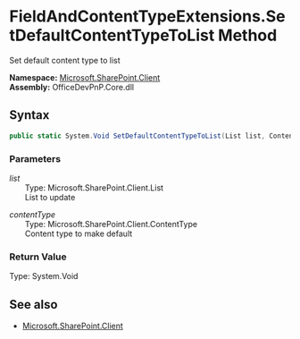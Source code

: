 # FieldAndContentTypeExtensions.SetDefaultContentTypeToList Method  
Set default content type to list  

**Namespace:** [Microsoft.SharePoint.Client](Microsoft.SharePoint.Client.md)  
**Assembly:** OfficeDevPnP.Core.dll  
## Syntax
```C#
public static System.Void SetDefaultContentTypeToList(List list, ContentType contentType)
```
### Parameters
*list*  
&emsp;&emsp;Type: Microsoft.SharePoint.Client.List  
&emsp;&emsp;List to update  
  
*contentType*  
&emsp;&emsp;Type: Microsoft.SharePoint.Client.ContentType  
&emsp;&emsp;Content type to make default  
  
### Return Value
Type: System.Void  

## See also
- [Microsoft.SharePoint.Client](Microsoft.SharePoint.Client.md)

